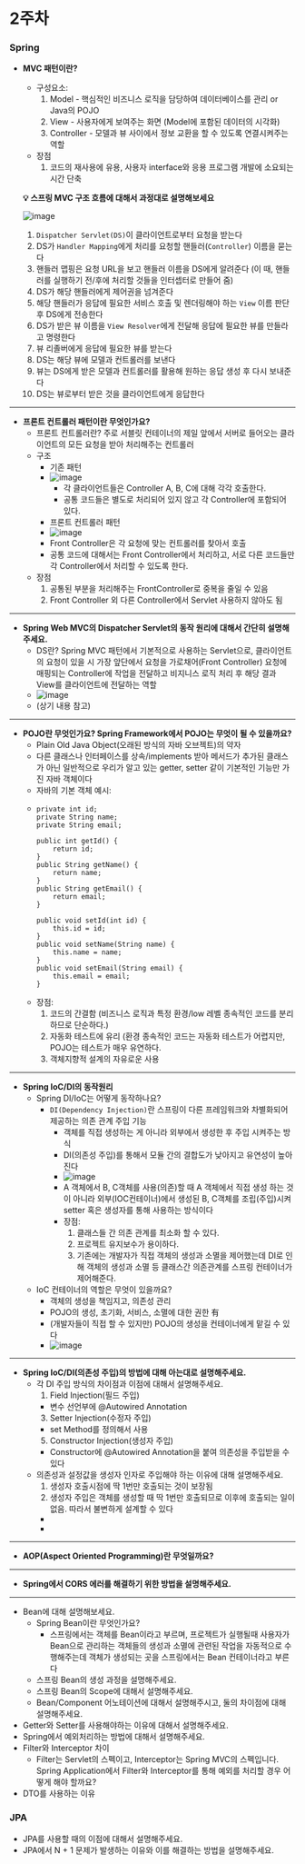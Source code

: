 # 2주차

### Spring

- **MVC 패턴이란?**
  - 구성요소:
    1. Model - 핵심적인 비즈니스 로직을 담당하여 데이터베이스를 관리 or Java의 POJO
    2. View - 사용자에게 보여주는 화면 (Model에 포함된 데이터의 시각화)
    3. Controller - 모델과 뷰 사이에서 정보 교환을 할 수 있도록 연결시켜주는 역할
  - 장점
    1. 코드의 재사용에 유용, 사용자 interface와 응용 프로그램 개발에 소요되는 시간 단축
[](https://kim6394.tistory.com/161)
  
  **💡 스프링 MVC 구조 흐름에 대해서 과정대로 설명해보세요**
  
    ![image](https://user-images.githubusercontent.com/90819869/153923252-67a1e44f-f7e0-4069-9ec0-aef485845fe3.png)
    
    1. `Dispatcher Servlet(DS)`이 클라이언트로부터 요청을 받는다
    2. DS가 `Handler Mapping`에게 처리를 요청할 핸들러(`Controller`) 이름을 묻는다
    3. 핸들러 맵핑은 요청 URL을 보고 핸들러 이름을 DS에게 알려준다 (이 때, 핸들러를 실행하기 전/후에 처리할 것들을 인터셉터로 만들어 줌)
    4. DS가 해당 핸들러에게 제어권을 넘겨준다
    5. 해당 핸들러가 응답에 필요한 서비스 호출 및 렌더링해야 하는 `View` 이름 판단 후 DS에게 전송한다
    6. DS가 받은 뷰 이름을 `View Resolver`에게 전달해 응답에 필요한 뷰를 만들라고 명령한다
    7. 뷰 리졸버에게 응답에 필요한 뷰를 받는다
    8. DS는 해당 뷰에 모델과 컨트롤러를 보낸다
    9. 뷰는 DS에게 받은 모델과 컨트롤러를 활용해 원하는 응답 생성 후 다시 보내준다
    10. DS는 뷰로부터 받은 것을 클라이언트에게 응답한다
[](https://hongjuzzang.github.io/web/web_spring/)

---
- **프론트 컨트롤러 패턴이란 무엇인가요?**
  - 프론트 컨트롤러란? 주로 서블릿 컨테이너의 제일 앞에서 서버로 들어오는 클라이언트의 모든 요청을 받아 처리해주는 컨트롤러
  - 구조
    - 기존 패턴
    - ![image](https://user-images.githubusercontent.com/90819869/153976572-3eb68212-1225-4e1b-b430-ab4b2e1e03b5.png)
      - 각 클라이언트들은 Controller A, B, C에 대해 각각 호출한다.
      - 공통 코드들은 별도로 처리되어 있지 않고 각 Controller에 포함되어 있다.
    - 프론트 컨트롤러 패턴
    -  ![image](https://user-images.githubusercontent.com/90819869/153976771-7c6dad1f-480b-4883-82a0-d411f654f785.png)
      - Front Controller은 각 요청에 맞는 컨트롤러를 찾아서 호출
      - 공통 코드에 대해서는 Front Controller에서 처리하고, 서로 다른 코드들만 각 Controller에서 처리할 수 있도록 한다.
  - 장점
    1. 공통된 부분을 처리해주는 FrontController로 중복을 줄일 수 있음
    2. Front Controller 외 다른 Controller에서 Servlet 사용하지 않아도 됨
[](https://yeonyeon.tistory.com/103)

---
- **Spring Web MVC의 Dispatcher Servlet의 동작 원리에 대해서 간단히 설명해주세요.**
  - DS란? Spring MVC 패턴에서 기본적으로 사용하는 Servlet으로, 클라이언트의 요청이 있을 시 가장 앞단에서 요청을 가로채어(Front Controller) 요청에 매핑되는 Controller에 작업을 전달하고 비지니스 로직 처리 후 해당 결과 View를 클라이언트에 전달하는 역할
  - ![image](https://user-images.githubusercontent.com/90819869/153977295-1d36b55b-2045-44cb-a0ef-d9d9b64f8e66.png)
  - (상기 내용 참고)

---
- **POJO란 무엇인가요? Spring Framework에서 POJO는 무엇이 될 수 있을까요?**
  - Plain Old Java Object(오래된 방식의 자바 오브젝트)의 약자
  - 다른 클래스나 인터페이스를 상속/implements 받아 메서드가 추가된 클래스가 아닌 일반적으로 우리가 알고 있는 getter, setter 같이 기본적인 기능만 가진 자바 객체이다
  - 자바의 기본 객체 예시:
  - ```public class User {
    private int id;
    private String name;
    private String email;
    
    public int getId() {
    	return id;
    }
    public String getName() {
    	return name;
    }
    public String getEmail() {
    	return email;
    }
    
    public void setId(int id) {
    	this.id = id;
    }
    public void setName(String name) {
    	this.name = name;
    }
    public void setEmail(String email) {
    	this.email = email;
    }
  - 장점:
    1. 코드의 간결함 (비즈니스 로직과 특정 환경/low 레벨 종속적인 코드를 분리하므로 단순하다.)
    2. 자동화 테스트에 유리 (환경 종속적인 코드는 자동화 테스트가 어렵지만, POJO는 테스트가 매우 유연하다.
    3. 객체지향적 설계의 자유로운 사용

[](https://limmmee.tistory.com/8)

---
- **Spring IoC/DI의 동작원리**
  - Spring DI/IoC는 어떻게 동작하나요?
    - `DI(Dependency Injection)`란 스프링이 다른 프레임워크와 차별화되어 제공하는 의존 관계 주입 기능
      - 객체를 직접 생성하는 게 아니라 외부에서 생성한 후 주입 시켜주는 방식
      - DI(의존성 주입)를 통해서 모듈 간의 결합도가 낮아지고 유연성이 높아진다
      - ![image](https://user-images.githubusercontent.com/90819869/153978454-2fc1cdde-ba58-4b85-968a-f33d5f7da2b6.png)
      - A 객체에서 B, C객체를 사용(의존)할 때 A 객체에서 직접 생성 하는 것이 아니라 외부(IOC컨테이너)에서 생성된 B, C객체를 조립(주입)시켜 setter 혹은 생성자를 통해 사용하는 방식이다
      - 장점:
        1. 클래스들 간 의존 관계를 최소화 할 수 있다.
        2. 프로젝트 유지보수가 용이하다.
        3. 기존에는 개발자가 직접 객체의 생성과 소멸을 제어했는데 DI로 인해 객체의 생성과 소멸 등 클래스간 의존관계를 스프링 컨테이너가 제어해준다.
  - IoC 컨테이너의 역할은 무엇이 있을까요?
    - 객체의 생성을 책임지고, 의존성 관리
    - POJO의 생성, 초기화, 서비스, 소멸에 대한 권한 有
    - (개발자들이 직접 할 수 있지만) POJO의 생성을 컨테이너에게 맡길 수 있다
    - ![image](https://user-images.githubusercontent.com/90819869/153978905-648cae1e-27c3-4ca3-ac17-e048adf572f3.png)
[](https://velog.io/@gillog/Spring-DIDependency-Injection)

---
- **Spring IoC/DI(의존성 주입)의 방법에 대해 아는대로 설명해주세요.**
  - 각 DI 주입 방식의 차이점과 이점에 대해서 설명해주세요.
    1. Field Injection(필드 주입)
      - 변수 선언부에 @Autowired Annotation
    3. Setter Injection(수정자 주입)
      - set Method를 정의해서 사용
    5. Constructor Injection(생성자 주입)
      - Constructor에 @Autowired Annotation을 붙여 의존성을 주입받을 수 있다
  - 의존성과 설정값을 생성자 인자로 주입해야 하는 이유에 대해 설명해주세요.
    1. 생성자 호출시점에 딱 1번만 호출되는 것이 보장됨
    2. 생성자 주입은 객체를 생성할 때 딱 1번만 호출되므로 이후에 호출되는 일이 없음. 따라서 불변하게 설계할 수 있다
      - [](https://woodcock.tistory.com/8)
      - [](https://yaboong.github.io/spring/2019/08/29/why-field-injection-is-bad/)
---
- **AOP(Aspect Oriented Programming)란 무엇일까요?**

---
- **Spring에서 CORS 에러를 해결하기 위한 방법을 설명해주세요.**

---
- Bean에 대해 설명해보세요.
  - Spring Bean이란 무엇인가요?
    - 스프링에서는 객체를 Bean이라고 부르며, 프로젝트가 실행될때 사용자가 Bean으로 관리하는 객체들의 생성과 소멸에 관련된 작업을 자동적으로 수행해주는데 객체가 생성되는 곳을 스프링에서는 Bean 컨테이너라고 부른다
  - 스프링 Bean의 생성 과정을 설명해주세요.
  - 스프링 Bean의 Scope에 대해서 설명해주세요.
  - Bean/Component 어노테이션에 대해서 설명해주시고, 둘의 차이점에 대해 설명해주세요.
- Getter와 Setter를 사용해야하는 이유에 대해서 설명해주세요.
- Spring에서 예외처리하는 방법에 대해서 설명해주세요.
- Filter와 Interceptor 차이
  - Filter는 Servlet의 스펙이고, Interceptor는 Spring MVC의 스펙입니다. Spring Application에서 Filter와 Interceptor를 통해 예외를 처리할 경우 어떻게 해야 할까요?
- DTO를 사용하는 이유

### JPA
- JPA를 사용할 때의 이점에 대해서 설명해주세요.
- JPA에서 N + 1 문제가 발생하는 이유와 이를 해결하는 방법을 설명해주세요.
